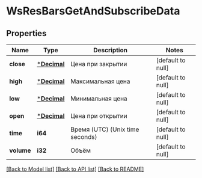# WsResBarsGetAndSubscribeData

## Properties
Name | Type | Description | Notes
------------ | ------------- | ------------- | -------------
**close** | [***Decimal**](BigDecimal.md) | Цена при закрытии | [default to null]
**high** | [***Decimal**](BigDecimal.md) | Максимальная цена | [default to null]
**low** | [***Decimal**](BigDecimal.md) | Минимальная цена | [default to null]
**open** | [***Decimal**](BigDecimal.md) | Цена при открытии | [default to null]
**time** | **i64** | Время (UTC) (Unix time seconds) | [default to null]
**volume** | **i32** | Объём | [default to null]

[[Back to Model list]](../README.md#documentation-for-models) [[Back to API list]](../README.md#documentation-for-api-endpoints) [[Back to README]](../README.md)

